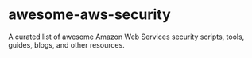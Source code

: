 # awesome-aws-security
A curated list of awesome Amazon Web Services security scripts, tools, guides, blogs, and other resources.
